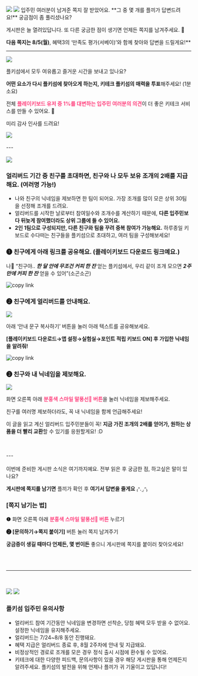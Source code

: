 <body>

<img src= "./Resource/page-image-1.png">
<img src= "./Resource/page-image-2.png">
</body>
입주민 여러분이 남겨준 쪽지 잘 받았어요. **그 중 몇 개를 플끼가 답변드려요!** 궁금점이 좀 풀리셨나요?

게시판은 늘 열려있답니다. 또 다른 궁금한 점이 생기면 언제든 쪽지를 남겨주세요. 💌

**다음 쪽지는 8/5(월)**, 혜택3의 ‘만족도 평가(서베이)’와 함께 찾아와 답변을 드릴게요!**

---

<body>
<img src= "./Resource/page-image-3.png">
</body>

플키섬에서 모두 여유롭고 즐거운 시간을 보내고 있나요?

**어떤 요소가 다시 플키섬에 찾아오게 하는지, 키테크 플키섬의 매력을 투표**해주세요! (1분 소요)

전체 <span style="color: #FF417D">**플레이키보드 유저 중 1%를 대변하는 입주민 여러분의 의견**</span>이 더 좋은 키테크 서비스를 만들 수 있어요. 🙏

미리 감사 인사를 드려요!  

<body>

<a href="https://tally.so/r/n9lVV4" id="link">
<img src="./Resource/page-image-4.png">
</a>
<br><br>
</body>
---
<body>
<br><br>
<img src= "./Resource/page-image-5.png">
<br>
</body>

### 얼리버드 기간 중 친구를 초대하면, 친구와 나 모두 보유 조개의 2배를 지급해요. (여러명 가능!)

- 나와 친구의 닉네임을 제보하면 한 팀이 되어요. 가장 조개를 많이 모은 상위 30팀을 선정해 조개를 드려요.
- 얼리버드를 시작한 날로부터 참여일수와 조개수를 계산하기 때문에, **다른 입주민보다 뒤늦게 참여했더라도 상위 그룹에 들 수 있어요.**
- **2인 1팀으로 구성되지만, 다른 친구와 팀을 꾸려 중복 참여가 가능해요.** 하루종일 키보드로 수다떠는 친구들을 플키섬으로 초대하고, 여러 팀을 구성해보세요!

### **❶** 친구에게 아래 링크를 공유해요. (플레이키보드 다운로드 링크예요.)

나💬 “친구야.. ***한 달 안에 무조건 커피 한 잔*** 얻는 플키섬에서, 우리 같이 조개 모으면 ***2주만에 커피 한 잔*** 얻을 수 있어”(소곤소곤)

<body>

<img src="./Resource/page-image-6.png" alt="copy link" onclick="copyToClipboard1()" style="cursor: pointer;">

</body>

### **❷** 친구에게 얼리버드를 안내해요.

<body>

<img src= "./Resource/page-image-7.png">

</body>

아래 ‘안내 문구 복사하기’ 버튼을 눌러 아래 텍스트를 공유해보세요.

**[플레이키보드 다운로드→앱 설정→실험실→포인트 적립 키보드 ON] 후 가입한 닉네임을 알려줘!**

<body>

<img src="./Resource/page-image-8.png" alt="copy link" onclick="copyToClipboard2()" style="cursor: pointer;">

</body>

### **❸ 친구와 내 닉네임을 제보해요.**

<body>

<img src= "./Resource/page-image-9.png">

</body>

화면 오른쪽 아래 <span style="color: #FF417D">**분홍색 스마일 말풍선💬 버튼**</span>을 눌러 닉네임을 제보해주세요.

친구를 여러명 제보하더라도, 꼭 내 닉네임을 함께 언급해주세요!

이 글을 읽고 계신 얼리버드 입주민분들이 꼭! **지금 가진 조개의 2배를 얻어가, 원하는 상품을 더 빨리 교환**할 수 있기를 응원할게요! :D  
<body>
<br><br>
</body>
---
<body>
<br><br>
</body>
이번에 준비한 게시판 소식은 여기까지예요. 전부 읽은 후 궁금한 점, 하고싶은 말이 있나요?

**게시판에 쪽지를 남기면** 플끼가 확인 후 **여기서 답변을 줄게요** ₍ᐢ. ̫.ᐢ₎

### [쪽지 남기는 법]

**❶** 화면 오른쪽 아래 <span style="color: #FF417D">**분홍색 스마일 말풍선💬 버튼**</span> 누르기

**❷ [문의하기→쪽지 붙이기]** 버튼 눌러 쪽지 남겨주기

**궁금증이 생길 때마다 언제든, 몇 번이든** 좋으니 게시판에 쪽지를 붙이러 찾아오세요!  

<body>
<br><br>
</body>

---
<body>
<br><br>
<img src= "./Resource/page-image-10.png">
<img src= "./Resource/page-image-11.png">

</body>

### 플키섬 입주민 유의사항

- 얼리버드 참여 기간동안 닉네임을 변경하면 선착순, 당첨 혜택 모두 받을 수 없어요. 설정한 닉네임을 유지해주세요.
- 얼리버드는 7/24~8/8 동안 진행돼요.
- 혜택 지급은 얼리버드 종료 후, 8월 2주차에 안내 및 지급돼요.
- 비정상적인 경로로 조개를 모은 경우 정식 출시 시점에 환수될 수 있어요.
- 키테크에 대한 다양한 피드백, 문의사항이 있을 경우 해당 게시판을 통해 언제든지 알려주세요. 플키섬의 발전을 위해 언제나 플끼가 귀 기울이고 있답니다!

<body>

<script>

  (function(){var w=window;if(w.ChannelIO){return w.console.error("ChannelIO script included twice.");}var ch=function(){ch.c(arguments);};ch.q=[];ch.c=function(args){ch.q.push(args);};w.ChannelIO=ch;function l(){if(w.ChannelIOInitialized){return;}w.ChannelIOInitialized=true;var s=document.createElement("script");s.type="text/javascript";s.async=true;s.src="https://cdn.channel.io/plugin/ch-plugin-web.js";var x=document.getElementsByTagName("script")[0];if(x.parentNode){x.parentNode.insertBefore(s,x);}}if(document.readyState==="complete"){l();}else{w.addEventListener("DOMContentLoaded",l);w.addEventListener("load",l);}})();

  ChannelIO('boot', {
  pluginKey: 'a0e721d6-de54-49df-bb00-0a31ccda1eda'
}, function onBoot(error, user) {
  if (error) {
    console.error(error);
  } else {
    
  }
});

function copyToClipboard1() { const link = "https://share.plkey.app/earlybird"; navigator.clipboard.writeText(link).then(function() { alert('플레이키보드 다운로드 링크가 복사되었습니다.\n친구에게 링크를 공유해주세요!'); }, function(err) { console.error('복사가 되지 않았어요. 재시도 후에도 복사가 되지 않는다면 우측하단 말풍선을 눌러 문의를 남겨주세요.', err); }); }

function copyToClipboard2() { const link = "한 달만 지나면 커피 한 잔 얻는 플키섬 키테크!\n 1. [앱 설정→실험실→포인트 적립 키보드 ON] 순서대로 켜주세요.\n 2. 조개를 눌러 회원가입 후 가입한 닉네임을 알려주세요."; navigator.clipboard.writeText(link).then(function() { alert('안내 문구가 복사되었습니다.\n친구에게 문구를 공유해주세요!'); }, function(err) { console.error('복사가 되지 않았어요. 재시도 후에도 복사가 되지 않는다면 우측하단 말풍선을 눌러 문의를 남겨주세요.', err); }); }

</script>

</body>
